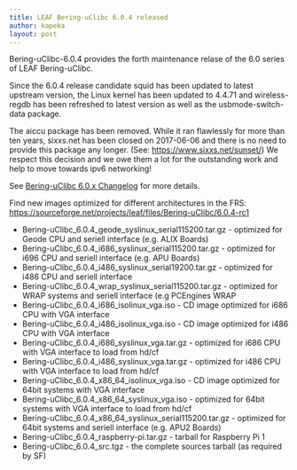 ```yaml
---
title: LEAF Bering-uClibc 6.0.4 released
author: kapeka
layout: post
---
```


Bering-uClibc-6.0.4 provides the forth maintenance relase of the 6.0 series of LEAF Bering-uClibc.

Since the 6.0.4 release candidate squid has been updated to latest upstream version, the Linux kernel has been 
updated to 4.4.71 and wireless-regdb has been refreshed to latest version as well as the usbmode-switch-data
package.

The aiccu package has been removed.
While it ran flawlessly for more than ten years, sixxs.net has been closed on 2017-06-06 and there is no need to provide 
this package any longer. (See: https://www.sixxs.net/sunset/)
We respect this decision and we owe them a lot for the outstanding work and help to move towards ipv6 networking!

See [Bering-uClibc 6.0.x Changelog](https://bering-uclibc.zetam.org/wiki/Bering-uClibc_6.0.x_-_Changelog)
for more details.

<p>Find new images optimized for different architectures in the FRS:
<a href="https://sourceforge.net/projects/leaf/files/Bering-uClibc/6.0.4-rc1">https://sourceforge.net/projects/leaf/files/Bering-uClibc/6.0.4-rc1</a>
<ul>

<li>Bering-uClibc_6.0.4_geode_syslinux_serial115200.tar.gz - optimized for Geode CPU and seriell interface (e.g. ALIX Boards) </li>

<li>Bering-uClibc_6.0.4_i686_syslinux_serial115200.tar.gz - optimized for i696 CPU and seriell interface (e.g. APU Boards) </li>

<li>Bering-uClibc_6.0.4_i486_syslinux_serial19200.tar.gz - optimized for i486 CPU and seriell interface </li>

<li>Bering-uClibc_6.0.4_wrap_syslinux_serial115200.tar.gz - optimized for WRAP systems and seriell interface (e.g PCEngines WRAP</li>

<li>Bering-uClibc_6.0.4_i686_isolinux_vga.iso - CD image optimized for i686 CPU with VGA interface</li>

<li>Bering-uClibc_6.0.4_i486_isolinux_vga.iso - CD image optimized for i486 CPU with VGA interface</li>

<li>Bering-uClibc_6.0.4_i686_syslinux_vga.tar.gz - optimized for i686 CPU with VGA interface to load from hd/cf</li>

<li>Bering-uClibc_6.0.4_i486_syslinux_vga.tar.gz - optimized for i486 CPU with VGA interface to load from hd/cf</li>

<li>Bering-uClibc_6.0.4_x86_64_isolinux_vga.iso - CD image optimized for 64bit systems  with VGA interface</li>

<li>Bering-uClibc_6.0.4_x86_64_syslinux_vga.iso - optimized for 64bit systems  with VGA interface to load from hd/cf</li>

<li>Bering-uClibc_6.0.4_x86_64_syslinux_serial115200.tar.gz - optimized for 64bit systems and seriell interface (e.g. APU2 Boards) </li>

<li>Bering-uClibc_6.0.4_raspberry-pi.tar.gz - tarball for Raspberry Pi 1 </li>

<li>Bering-uClibc_6.0.4_src.tgz - the complete sources tarball (as required by SF)</li>
</ul>
